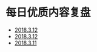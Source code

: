 # 每日优质内容复盘

- [2018.3.12](posts/3/2018.3.13.md)
- [2018.3.12](posts/3/2018.3.12.md)
- [2018.3.11](posts/3/2018.3.11.md)